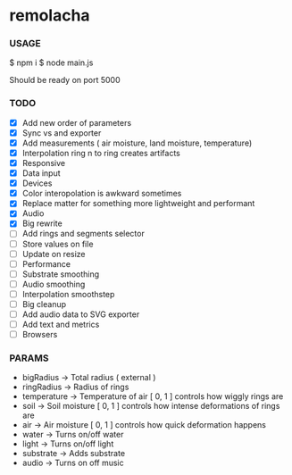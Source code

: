 # remolacha

### USAGE

$ npm i
$ node main.js

Should be ready on port 5000

### TODO

- [x] Add new order of parameters
- [x] Sync vs and exporter
- [x] Add measurements ( air moisture, land moisture, temperature)
- [x] Interpolation ring n to ring creates artifacts
- [x] Responsive
- [x] Data input
- [x] Devices
- [x] Color interopolation is awkward sometimes
- [x] Replace matter for something more lightweight and performant
- [x] Audio
- [x] Big rewrite
- [ ] Add rings and segments selector
- [ ] Store values on file
- [ ] Update on resize
- [ ] Performance
- [ ] Substrate smoothing
- [ ] Audio smoothing
- [ ] Interpolation smoothstep
- [ ] Big cleanup
- [ ] Add audio data to SVG exporter
- [ ] Add text and metrics
- [ ] Browsers

### PARAMS

* bigRadius -> Total radius ( external )
* ringRadius -> Radius of rings
* temperature -> Temperature of air [ 0, 1 ] controls how wiggly rings are
* soil -> Soil moisture [ 0, 1 ] controls how intense deformations of rings are
* air -> Air moisture [ 0, 1 ] controls how quick deformation happens
* water -> Turns on/off water
* light -> Turns on/off light
* substrate -> Adds substrate
* audio -> Turns on off music
